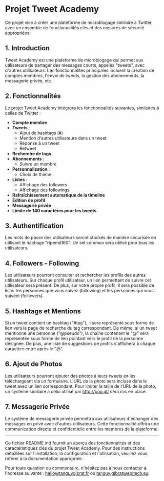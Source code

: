 # Projet Tweet Academy

Ce projet vise à créer une plateforme de microblogage similaire à Twitter, avec un ensemble de fonctionnalités clés et des mesures de sécurité appropriées.

## 1. Introduction

Tweet Academy est une plateforme de microblogage qui permet aux utilisateurs de partager des messages courts, appelés "tweets", avec d'autres utilisateurs. Les fonctionnalités principales incluent la création de comptes membres, l'envoi de tweets, la gestion des abonnements, la messagerie privée, etc.

## 2. Fonctionnalités

Le projet Tweet Academy intégrera les fonctionnalités suivantes, similaires à celles de Twitter :

- **Compte membre**
- **Tweets** :
  - Ajout de hashtags (#)
  - Mention d'autres utilisateurs dans un tweet
  - Réponse à un tweet
  - Retweet
- **Recherche de tags**
- **Abonnements** :
  - Suivre un membre
- **Personnalisation** :
  - Choix de thème
- **Listes** :
  - Affichage des followers
  - Affichage des followings
- **Rafraîchissement automatique de la timeline**
- **Édition de profil**
- **Messagerie privée**
- **Limite de 140 caractères pour les tweets**

## 3. Authentification

Les mots de passe des utilisateurs seront stockés de manière sécurisée en utilisant le hachage "ripemd160". Un sel commun sera utilisé pour tous les utilisateurs.

## 4. Followers - Following

Les utilisateurs pourront consulter et rechercher les profils des autres utilisateurs. Sur chaque profil utilisateur, un lien permettant de suivre cet utilisateur sera présent.
De plus, sur votre propre profil, il sera possible de lister les personnes que vous suivez (following) et les personnes qui vous suivent (followers).

## 5. Hashtags et Mentions

Si un tweet contient un hashtag ("#tag"), il sera représenté sous forme de lien vers la page de recherche du tag correspondant. De même, si un tweet mentionne une personne ("@pseudo"), la chaîne contenant le "@" sera représentée sous forme de lien pointant vers le profil de la personne désignée. De plus, une liste de suggestions de profils s'affichera à chaque caractère entré après le "@".

## 6. Ajout de Photos

Les utilisateurs pourront ajouter des photos à leurs tweets en les téléchargeant via un formulaire. L'URL de la photo sera incluse dans le tweet avec un lien correspondant. Pour limiter la taille de l'URL de la photo, un système similaire à celui utilisé par http://goo.gl/ sera mis en place.

## 7. Messagerie Privée

Le système de messagerie privée permettra aux utilisateurs d'échanger des messages en privé avec d'autres utilisateurs. Cette fonctionnalité offrira une communication directe et confidentielle entre les membres de la plateforme.

---

Ce fichier README.md fournit un aperçu des fonctionnalités et des caractéristiques clés du projet Tweet Academy. Pour des instructions détaillées sur l'installation, la configuration et l'utilisation, veuillez vous référer à la documentation appropriée.

Pour toute question ou commentaire, n'hésitez pas à nous contacter à l'adresse suivante : [hello@tanguygibrat.fr](mailto:hello@tanguygibrat.fr) ou [tanguy.gibrat@epitech.eu](mailto:tanguy.gibrat@epitech.eu).